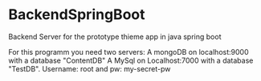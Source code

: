# BackendSpringBoot
Backend Server for the prototype thieme app in java spring boot


For this programm you need two servers: 
A mongoDB on localhost:9000 with a database "ContentDB"
A MySql on Localhost:7000 with a database "TestDB". Username: root and pw: my-secret-pw
